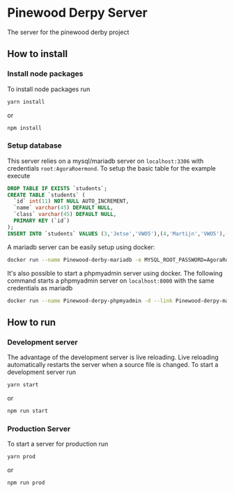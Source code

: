 # Pinewood Derpy Server
The server for the pinewood derby project
## How to install
### Install node packages
To install node packages run
```bash
yarn install
```
or
```bash
npm install
```
### Setup database
This server relies on a mysql/mariadb server on `localhost:3306` with credentials `root:AgoraRoermond`. To setup the basic table for the example execute
```sql
DROP TABLE IF EXISTS `students`;
CREATE TABLE `students` (
  `id` int(11) NOT NULL AUTO_INCREMENT,
  `name` varchar(45) DEFAULT NULL,
  `class` varchar(45) DEFAULT NULL,
  PRIMARY KEY (`id`)
);
INSERT INTO `students` VALUES (3,'Jetse','VWO5'),(4,'Martijn','VWO5'),(5,'Timo','VWO3');
```
A mariadb server can be easily setup using docker:
```bash
docker run --name Pinewood-derby-mariadb -e MYSQL_ROOT_PASSWORD=AgoraRoermond -e MYSQL_DATABASE=Derby -p 3306:3306 mariadb
```
It's also possible to start a phpmyadmin server using docker. The following command starts a phpmyadmin server on `localhost:8000` with the same credentials as mariadb
```bash
docker run --name Pinewood-derpy-phpmyadmin -d --link Pinewood-derpy-mariadb:db -p 8000:80 phpmyadmin/phpmyadmin
```


## How to run
### Development server
The advantage of the development server is live reloading. Live reloading automatically restarts the server when a source file is changed. To start a development server run
```bash
yarn start
```
or
```bash
npm run start
```
### Production Server
To start a server for production run
```bash
yarn prod
```
or
```bash
npm run prod
```
